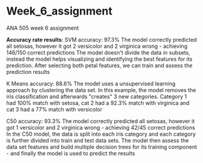 # Week_6_assignment
ANA 505 week 6 assignment

**Accuracy rate results**:
SVM accuracy: 97.3%
  The model correctly predicted all setosas, however it got 2 versicolor and 2 virginica wrong - achieving 146/150 correct predictions
  The model doesn't divide the data in subsets, instead the model helps visualizing and identifying the best features for its prediction. After selecting both petal features, we can train and assess the prediction results
  
K Means accuracy: 88.6%
  The model uses a unsupervised learning approach by clustering the data set. In this example, the model removes the iris classification and afterwards "creates" 3 new categories. Category 1 had 100% match with setosa, cat 2 had a 92.3% match with virginica and cat 3 had a 77% match with versicolor

C50 accuracy: 93.3%
  The model correctly predicted all setosas, however it got 1 versicolor and 2 virginica wrong - achieving 42/45 correct predictions
  In the C50 model, the data is split into each iris category and each category is further divided into train and test data sets. The model then assess the data set features and build multiple decision trees for its training component - and finally the model is used to predict the results
